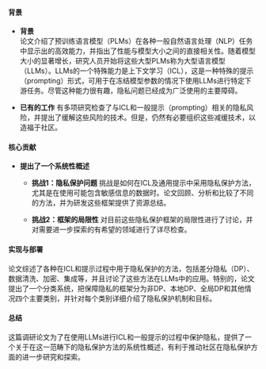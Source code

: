 #### 背景
- **背景**       
    论文介绍了预训练语言模型（PLMs）在各种一般自然语言处理（NLP）任务中显示出的高效能力，并指出了性能与模型大小之间的直接相关性。随着模型大小的显著增长，研究人员开始将这些大型PLMs称为大型语言模型（LLMs）。LLMs的一个特殊能力是上下文学习（ICL），这是一种特殊的提示（prompting）形式，可用于在冻结模型参数的情况下使用LLMs进行特定下游任务。尽管这种能力很有趣，隐私问题已经成为广泛使用的主要障碍。

- **已有的工作**
    有多项研究检查了与ICL和一般提示（prompting）相关的隐私风险，并提出了缓解这些风险的技术。但是，仍然有必要组织这些减缓技术，以造福于社区。

#### 核心贡献
- **提出了一个系统性概述**
    - **挑战1：隐私保护问题**
        挑战是如何在ICL及通用提示中采用隐私保护方法，尤其是在使用可能包含敏感信息的数据时。论文回顾、分析和比较了不同的方法，并为研发这些框架提供了资源总结。

    - **挑战2：框架的局限性**
        对目前这些隐私保护框架的局限性进行了讨论，并对需要进一步探索的有希望的领域进行了详尽检查。
   
#### 实现与部署
论文综述了各种在ICL和提示过程中用于隐私保护的方法，包括差分隐私（DP）、数据清洗、加密、集成等，并且讨论了这些方法在LLMs中的应用。特别的，论文提出了一个分类系统，把保障隐私的框架分为非DP、本地DP、全局DP和其他情况四个主要类别，并针对每个类别详细介绍了隐私保护机制和目标。

#### 总结
这篇调研论文为了在使用LLMs进行ICL和一般提示的过程中保护隐私，提供了一个关于在这一范畴下的隐私保护方法的系统性概述，有利于推动社区在隐私保护方面的进一步研究和探索。